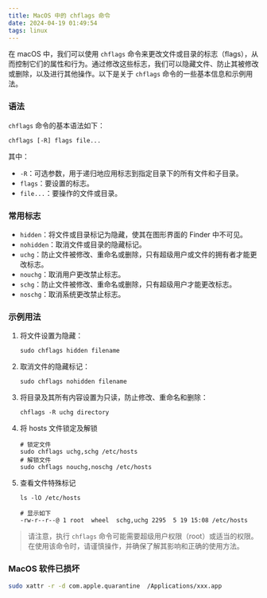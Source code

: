 ```yaml
---
title: MacOS 中的 chflags 命令
date: 2024-04-19 01:49:54
tags: linux
---
```


在 macOS 中，我们可以使用 `chflags` 命令来更改文件或目录的标志（flags），从而控制它们的属性和行为。通过修改这些标志，我们可以隐藏文件、防止其被修改或删除，以及进行其他操作。以下是关于 `chflags` 命令的一些基本信息和示例用法。

### 语法

`chflags` 命令的基本语法如下：

```shell
chflags [-R] flags file...
```

其中：

- `-R`：可选参数，用于递归地应用标志到指定目录下的所有文件和子目录。
- `flags`：要设置的标志。
- `file...`：要操作的文件或目录。

### 常用标志

- `hidden`：将文件或目录标记为隐藏，使其在图形界面的 Finder 中不可见。
- `nohidden`：取消文件或目录的隐藏标记。
- `uchg`：防止文件被修改、重命名或删除，只有超级用户或文件的拥有者才能更改标志。
- `nouchg`：取消用户更改禁止标志。
- `schg`：防止文件被修改、重命名或删除，只有超级用户才能更改标志。
- `noschg`：取消系统更改禁止标志。

### 示例用法

1. 将文件设置为隐藏：
   ```shell
   sudo chflags hidden filename
   ```

2. 取消文件的隐藏标记：
   ```shell
   sudo chflags nohidden filename
   ```

3. 将目录及其所有内容设置为只读，防止修改、重命名和删除：
   ```shell
   chflags -R uchg directory
   ```

4. 将 hosts 文件锁定及解锁

   ```shell
   # 锁定文件
   sudo chflags uchg,schg /etc/hosts
   # 解锁文件
   sudo chflags nouchg,noschg /etc/hosts
   ```
5. 查看文件特殊标记

   ```shell
   ls -lO /etc/hosts
   
   # 显示如下
   -rw-r--r--@ 1 root  wheel  schg,uchg 2295  5 19 15:08 /etc/hosts
   ```

>  请注意，执行 `chflags` 命令可能需要超级用户权限（root）或适当的权限。在使用该命令时，请谨慎操作，并确保了解其影响和正确的使用方法。

### MacOS 软件已损坏

```bash
sudo xattr -r -d com.apple.quarantine  /Applications/xxx.app
```
